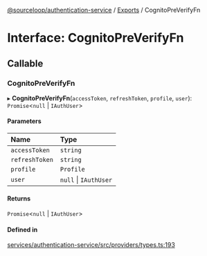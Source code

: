 [@sourceloop/authentication-service](../README.md) / [Exports](../modules.md) / CognitoPreVerifyFn

# Interface: CognitoPreVerifyFn

## Callable

### CognitoPreVerifyFn

▸ **CognitoPreVerifyFn**(`accessToken`, `refreshToken`, `profile`, `user`): `Promise`<``null`` \| `IAuthUser`\>

#### Parameters

| Name | Type |
| :------ | :------ |
| `accessToken` | `string` |
| `refreshToken` | `string` |
| `profile` | `Profile` |
| `user` | ``null`` \| `IAuthUser` |

#### Returns

`Promise`<``null`` \| `IAuthUser`\>

#### Defined in

[services/authentication-service/src/providers/types.ts:193](https://github.com/sourcefuse/loopback4-microservice-catalog/blob/6c16af104/services/authentication-service/src/providers/types.ts#L193)
